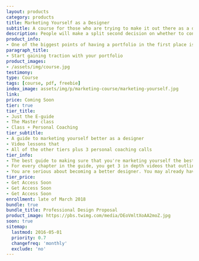 ```yaml
---
layout: products
category: products
title: Marketing Yourself as a Designer
subtitle: A course for those who are trying to make it out there as a designer
description: People will make a split second decision on whether to continue looking further into your work. You want to make sure you are marketing your skills as effectively as possible to tip that decision in your favor.
product_info:
- One of the biggest points of having a portfolio in the first place is to get leads on new work opportunities.<br />  <br />Whether you are a freelance designer, an design agency or startup, or looking to find a more gainful employment with a company, your biggest asset is being discoverable, and converting visitors to new leads. <br />  <br /> We'll work on this together and give you actionable steps to make sure your portfolio is working for you.
paragraph_title:
- Start gaining traction with your portfolio
product_images:
- /assets/img/course.jpg
testimony:
type: Course
tags: [course, pdf, freebie]
index_image: assets/img/p/marketing-course/marketing-yourself.jpg
link:
price: Coming Soon
tier: true
tier_title:
- Just the E-guide
- The Master class
- Class + Personal Coaching
tier_subtitle:
- A guide to marketing yourself better as a designer
- Video lessons that
- All of the other tiers plus 3 personal coaching calls
tier_info:
- The best guide to making sure that you're marketing yourself the best you can as a designer. We cover topics well beyond just being a better creative. We go over how to audit your portfolio, your social media game, and even some tips on analyzing the traffic to all of your different channels. <br />  <br /> This guide will have action steps that will help you get further towards being a master at marketing your skills and your portfolio.
- For every chapter in the guide, you get 3 in depth videos that outline the steps, further explaining on topics, and introducing more ideas with each part. <br />  <br /> Each video has actionable components as well as examples to use throughout the course.<br />  <br /> You'll also have access to the Compass of Design Community and the replays of the Marketing as a Designer Webinar
- You are serious about becoming a better designer. You may already have goals and plans, or you need some help finding direction. You are going to get personalized coaching in order to grow your skills as a designer. You'll receive everything in the other tiers with direct access to me and four separate hour long coaching calls. <br />  <br /> These calls can be scheduled on your own time and we'll cover the material in the course as well as personal coaching to plan your path.
tier_price:
- Get Access Soon
- Get Access Soon
- Get Access Soon
enrollment: late of March 2018
bundle: true
bundle_title: Professional Design Proposal
product_image: https://pbs.twimg.com/media/DEoVmltXoAA2moZ.jpg
soon: true
sitemap:
  lastmod: 2016-05-01
  priority: 0.7
  changefreq: 'monthly'
  exclude: 'no'
---
```

